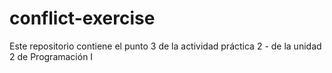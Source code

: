 # conflict-exercise
Este repositorio contiene el punto 3 de la actividad práctica 2 - de la unidad 2 de Programación I
